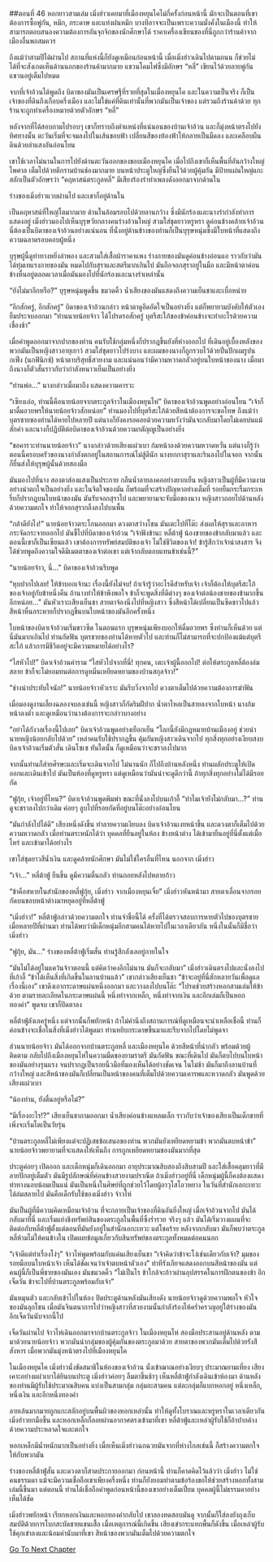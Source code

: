 ##ตอนที่ 46 หอกยาวสามเล่ม
เมิ่งฮ่าวเคยมาที่เมืองหยุนไคไม่กี่ครั้งก่อนหน้านี้ มักจะเป็นตอนที่เขาต้องการซื้อพู่กัน, หมึก, กระดาษ และแท่งฝนหมึก บางทีอาจจะเป็นเพราะความมั่งคั่งในเมืองนี้ ทำให้สามารถตอบสนองความต้องการอันจุกจิกของนักศึกษาได้ ราคาเครื่องเขียนของที่นี่ถูกกว่าร้านค้าจากเมืองอื่นพอสมควร

ถึงแม้ว่าสามปีได้ผ่านไป สถานที่แห่งนี้ก็ยังดูเหมือนก่อนหน้านี้ เมื่อเมิ่งฮ่าวเดินไปตามถนน ก็ช่วยไม่ได้ที่จะสังเกตเห็นด้านนอกของร้านค้ามากมาย แขวนโคมไฟซึ่งมีอักษร “หลี่” เขียนไว้ด้วยลายพู่กันแขวนอยู่เต็มไปหมด

จากที่เจ้าอ้วนได้พูดถึง บิดาของมันเป็นเศรษฐีที่รวยที่สุดในเมื่องหยุนไค และในความเป็นจริง ก็เป็นเจ้าของที่ดินถึงเกือบครึ่งเมือง และไม่ใช่แค่ที่ดินเท่านั้นที่พวกมันเป็นเจ้าของ แต่รวมถึงร้านค้าด้วย ทุกร้านจะถูกทำเครื่องหมายด้วยตัวอักษร “หลี่”

หลังจากที่ได้สอบถามไปรอบๆ เขาก็ทราบถึงตำแหน่งที่แน่นอนของบ้านเจ้าอ้วน และก็มุ่งหน้าตรงไปยังทิศทางนั้น ตะวันเริ่มที่จะจมลงไปในเส้นขอบฟ้า เปลี่ยนสีของท้องฟ้าให้กลายเป็นมืดลง และเคลือบผืนดินด้วยลำแสงอันอ่อนโยน

เขาใช้เวลาไม่นานในการไปยังด้านตะวันออกของขอบเมืองหยุนไค เมื่อไปถึงเขาก็เห็นพื้นที่อันกว้างใหญ่ไพศาล เต็มไปด้วยตึกรามบ้านช่องมากมาย บนหน้าประตูใหญ่ซึ่งยืนไว้ด้วยผู้คุ้มกัน มีป้ายแผ่นใหญ่แกะสลักเป็นตัวอักษรว่า “คฤหาสน์ตระกูลหลี่” มีเสียงร้องรำทำเพลงดังออกมาจากด้านใน

ร่างของเมิ่งฮ่าวแวบผ่านไป และเขาก็อยู่ด้านใน

เป็นคฤหาสน์ที่ใหญ่โตมากมาย ด้านในล้อมรอบไปด้วยลานกว้าง ซี่งมีนักร้องและนางรำกำลังทำการแสดงอยู่ เมิ่งฮ่าวมองไปเห็นบุรุษวัยกลางคนร่างอ้วนใหญ่ สวมใส่ชุดยาวหรูหรา ดูค่อนข้างคล้ายเจ้าอ้วน นี่ต้องเป็นบิดาของเจ้าอ้วนอย่างแน่นอน ที่นั่งอยู่ด้านข้างของท่านก็เป็นบุรุษหนุ่มซึ่งมีใบหน้าที่แสดงถึงความฉลาดรอบคอบผู้หนึ่ง

บุรุษผู้นี้ดูท่าทางหยิ่งลำพอง และสวมใส่เสื้อผ้าราคาแพง ร่างกายของมันดูค่อนข้างอ่อนแอ ราวกับว่ามันได้ทุ่มเทแรงกายของมัน หมดไปกับสุราและสตรีมากเกินไป มันถือจอกสุราอยู่ในมือ และมีหน้าตาค่อนข้างหื่นอยู่ตลอดเวลาเมื่อมันมองไปที่นักร้องและนางรำเหล่านั้น

“ยังไม่มาอีกหรือ?” บุรุษหนุ่มพูดขึ้น ขมวดคิ้ว น้ำเสียงของมันแสดงถึงความเย็นชาและเบื่อหน่าย

“อีกสักครู่, อีกสักครู่” บิดาของเจ้าอ้วนกล่าว หน้าตาดูอึดอัดใจเป็นอย่างยิ่ง แต่ก็พยายามบังคับให้ตัวเองยิ้มประจบออกมา “ท่านนายน้อยจ้าว ได้โปรดรอสักครู่ บุตรีสะใภ้ของข้าค่อนข้างจะทำอะไรด้วยความเชื่องช้า” 

เมื่อคำพูดออกมาจากปากของท่าน คนรับใช้กลุ่มหนึ่งก็ปรากฎขึ้นยังที่ห่างออกไป ที่เดินอยู่เบื้องหลังของพวกมันเป็นหญิงสาวอายุเยาว์ สวมใส่ชุดยาวโปร่งบาง และผมของนางก็ถูกรวบไว้ด้วยปิ่นปักผมรูปนกเฟิ่ง (นกฟินิกซ์) หน้าตาบริสุทธิ์สวยงาม และแน่นอนว่ามีความหวาดกลัวอยู่บนใบหน้าของนาง เมื่อมาถึงนางก็ตัวสั่นราวกับว่ากำลังหนาวเย็นเป็นอย่างยิ่ง

“ท่านพ่อ…” นางกล่าวเมื่อมาถึง แสดงความคารวะ

“เซียงเอ๋อ, ท่านนี้คือนายน้อยจากตระกูลจ้าวในเมืองหยุนไห่” บิดาของเจ้าอ้วนพูดอย่างอ่อนโยน “เจ้าก็มาดื่มอวยพรให้นายน้อยจ้าวสักหน่อย” ท่านมองไปที่บุตรีสะใภ้ด้วยสีหน้าต้องการจะขอโทษ ถึงแม้ว่าบุตรชายของท่านได้หายไปหลายปี แต่นางก็ยังคงรอคอยด้วยความหวังว่ามันจะกลับมาโดยไม่เคยบ่นแม้สักคำ และนางก็ปฏิบัติต่อบิดาของเจ้าอ้วนด้วยความกตัญญูเป็นอย่างยิ่ง

“ขอคารวะท่านนายน้อยจ้าว” นางกล่าวด้วยเสียงแผ่วเบา ก้มหน้าลงด้วยความหวาดหวั่น แต่นางก็รู้ว่าตอนนี้ครอบครัวของนางกำลังตกอยู่ในสถานการณ์ไม่สู้ดีนัก นางยกกาสุราและรินลงไปในจอก จากนั้นก็ยื่นส่งให้บุรุษผู้นั้นด้วยสองมือ

มันมองไปที่นาง สองตาส่องแสงเป็นประกาย กลืนน้ำลายลงคออย่างยากเย็น หญิงสาวเป็นผู้ที่มีความงามอย่างน่าตกใจเป็นอย่างยิ่ง และในจิตใจของมัน ก็พร้อมที่จะสร้างปัญหาอย่างเต็มที่ รอยยิ้มกระริ้มกระเหรี่ยก็ปรากฎบนใบหน้าของมัน มันรับจอกสุราไป และพยายามจะจับมือของนาง หญิงสาวถอยไปด้านหลังด้วยความตกใจ ทำให้จอกสุรากลิ้งลงไปบนพื้น

“กล้าดียังไง!” นายน้อยจ้าวตระโกนออกมา ดวงตาสว่างโชน มันเตะไปที่โต๊ะ ส่งผลให้สุราและอาหารกระจัดกระจายออกไป มันชี้ไปที่บิดาของเจ้าอ้วน “เจ้าฟังข้านะ หลี่ต้าฟู่ น้องชายของข้ากลับมาแล้ว และตอนนี้เขาก็เป็นเซียนแล้ว เขาต้องการทรัพย์สมบัติของเจ้า ไม่ใช่ชีวิตของเจ้า! ข้ารู้สึกว่าเจ้าน่าสงสาร จึงได้ช่วยพูดถึงความใจดีมีเมตตาของเจ้าต่อเขา แต่เจ้ากลับตอบแทนข้าเช่นนี้?”

“นายน้อยจ้าว, นี่…” บิดาของเจ้าอ้วนรีบพูด

“หุบปากไปเลย! ให้ข้าบอกเจ้านะ เรื่องนี้ยังไม่จบ! ถ้าเจ้ารู้ว่าอะไรดีสำหรับเจ้า เจ้าก็ต้องให้บุตรีสะใภ้ของเจ้าอยู่กับข้าหนึ่งคืน ถ้านางทำให้ข้าพึงพอใจ ข้าก็จะพูดสิ่งที่ดีต่างๆ ของเจ้าต่อน้องชายของข้ามากขึ้นอีกหน่อย…” มันหัวเราะเสียงเย็นชา สายตาจ้องนิ่งไปที่หญิงสาว ซี่งสีหน้าได้เปลี่ยนเป็นซีดขาวไปแล้ว สีหน้าหื่นกระหายก็ปรากฎขึ้นบนใบหน้าของมันอีกครั้งหนึ่ง

ใบหน้าของบิดาเจ้าอ้วนเริ่มขาวซีด ในตอนแรก บุรุษหนุ่มเพียงบอกให้ดื่มอวยพร ซึ่งท่านก็เห็นด้วย แต่นี่มันมากเกินไป ท่านกัดฟัน บุตรชายของท่านได้หายตัวไป และท่านก็ไม่สามารถที่จะปกป้องแม้แต่บุตรีสะใภ้ แล้วการมีชีวิตอยู่จะมีความหมายได้อย่างไร?

“ไสหัวไป!” บิดาเจ้าอ้วนคำราม “ไสหัวไปจากที่นี่! ทุกคน, เตะเจ้าผู้นี้ออกไป! ต่อให้ตระกูลหลี่ต้องล่มสลาย ข้าก็จะไม่ยอมทนต่อการดูหมิ่นเหยียดหยามของบ้านสกุลจ้าว!”

“ช่างน่าประทับใจนัก!” นายน้อยจ้าวหัวเราะ มันรีบวิ่งจากไป ดวงตาเต็มไปด้วยความต้องการฆ่าฟัน

เมื่อมองดูงานเลี้ยงฉลองจบลงเช่นนี้ หญิงสาวก็กัดริมฝีปาก น้ำตาไหลเป็นสายลงจากใบหน้า นางก้มหน้าลงต่ำ และดูเหมือนว่านางต้องการจะกล่าวบางอย่าง

“อย่าได้กังวลเรื่องนี้ไปเลย” บิดาเจ้าอ้วนพูดอย่างเยือกเย็น “โลกนี้ยังมีกฎหมายบ้านเมืองอยู่ ช่วยนำนายหญิงน้อยกลับไปด้วย” เหล่าคนรับใช้ปรากฎขึ้น คุ้มกันหญิงสาวเดินจากไป ทุกสิ่งทุกอย่างเงียบสงบ บิดาเจ้าอ้วนเริ่มตัวสั่น เดินโซเซ ทันใดนั้น ก็ดูเหมือนว่าจะชราลงไปมาก

จากนั้นท่านก็ส่ายศีรษะและเริ่มจะเดินจากไป ไม่นานนัก ก็ไปถึงบ้านหลังหนึ่ง ท่านผลักประตูให้เปิดออกและเดินเข้าไป มันเป็นห้องที่ดูหรูหรา แต่ดูเหมือนว่ามันน่าจะดูดีกว่านี้ ถ้าทุกสิ่งทุกอย่างไม่ได้มีรอยกัด

“ฟูกุ้ย, เจ้าอยู่ที่ไหน?” บิดาเจ้าอ้วนพูดพึมพำ ขณะที่นั่งลงไปบนเก้าอี้ “ทำไมเจ้ายังไม่กลับมา…?” ท่านดูจะชราลงไปกว่าเดิม ค่อยๆ ลูบไปที่รอยกัดที่อยู่บนโต๊ะอย่างอ่อนโยน

“มันกำลังไปได้ดี” เสียงหนึ่งดังขึ้น ทำลายความเงียบลง บิดาเจ้าอ้วนเงยหน้าขึ้น และดวงตาก็เต็มไปด้วยความหวาดกลัว เมื่อท่านตระหนักได้ว่า บุคคลที่ยืนอยู่ในห้อง ข้างหน้าต่าง ได้เข้ามายืนอยู่ที่นี่ตั้งแต่เมื่อไหร่ และเข้ามาได้อย่างไร

เขาใส่ชุดยาวสีน้ำเงิน และดูคล้ายนักศึกษา มันไม่ใช่ใครอื่นที่ไหน นอกจาก เมิ่งฮ่าว

“เจ้า…” หลี่ต้าฟู่ ยืนขึ้น ดูมีความตื่นกลัว ท่านถอยหลังไปหลายก้าว

“ข้าคือสหายในสำนักของหลี่ฟูกุ้ย, เมิ่งฮ่าว จากเมืองหยุนเจี๋ย” เมิ่งฮ่าวหันหน้ามา สายตาเลื่อนจากรอยกัดบนขอบหน้าต่างมาหยุดอยู่ที่หลี่ต้าฟู่

“เมิ่งฮ่าว!” หลี่ต้าฟู่กล่าวด้วยความตกใจ ท่านจำชื่อนี้ได้ ครั้งที่ได้ตรวจสอบการหายตัวไปของบุตรชายเมื่อหลายปีที่ผ่านมา ท่านได้พบว่ามีเด็กหนุ่มอีกสามคนได้หายไปในเวลาเดียวกัน หนึ่งในนั้นก็มีชื่อว่า เมิ่งฮ่าว

“ฟูกุ้ย, มัน…” ร่างของหลี่ต้าฟู่เริ่มสั่น ท่านรู้สึกลังเลอยู่ภายในใจ 

“มันไม่ได้อยู่ในแคว้นจ้าวตอนนี้ แต่คิดว่าคงอีกไม่นาน มันก็จะกลับมา” เมิ่งฮ่าวเดินตรงไปและนั่งลงไปที่เก้าอี้ “ข้าได้เห็นสิ่งที่เกิดขึ้นในลานบ้านแล้ว” เขากล่าวเสียงเย็นชา “ข้าจะอยู่ที่นี่สักหลายวันเพื่อดูแลเรื่องนี้เอง” เขาดึงเอากระดาษแผ่นหนึ่งออกมา และวางลงไปบนโต๊ะ “โปรดช่วยสร้างหอกสามเล่มให้ข้าด้วย ตามรายละเอียดในกระดาษแผ่นนี้ หนึ่งทำจากเหล็ก, หนึ่งทำจากเงิน และอีกเล่มก็เป็นหอกทองคำ” พูดจบ เขาก็ปิดตาลง

หลี่ต้าฟู่ลังเลครู่หนึ่ง แต่จากนั้นก็พยักหน้า ถ้าไม่คำนึงถึงสถานการณ์ที่ดูเหมือนจะน่าเหลือเชื่อนี้ ท่านก็ค่อนข้างจะเชื่อในสิ่งที่เมิ่งฮ่าวได้พูดมา ท่านหยิบกระดาษขึ้นมาและรีบจากไปโดยไม่พูดจา

ส่วนนายน้อยจ้าว มันได้ออกจากบ้านตระกูลหลี่ และเมืองหยุนไค ด้วยสีหน้าที่น่ากลัว พร้อมด้วยผู้ติดตาม กลับไปถึงเมืองหยุนไห่ในความมืดของยามราตรี มันกัดฟัน ขณะที่เดินไป มันก็ตบไปบนใบหน้าของมันอย่างรุนแรง จนปรากฎเป็นรอยนิ้วมือที่มองเห็นได้อย่างชัดเจน ในไม่ช้า มันก็มาถึงลานบ้านที่กว้างใหญ่ และสีหน้าของมันก็เปลี่ยนเป็นหน้าของคนที่เต็มไปด้วยความเคารพและหวาดกลัว มันพูดด้วยเสียงแผ่วเบา

“น้องท่าน, ยังตื่นอยู่หรือไม่?”

“มีเรื่องอะไร!?” เสียงเย็นชาถามออกมา น้ำเสียงค่อนข้างแหลมเล็ก ราวกับว่าเจ้าของเสียงเป็นเด็กชายที่เพิ่งจะเริ่มโตเป็นวัยรุ่น

“บ้านตระกูลหลี่ไม่เพียงแต่จะปฏิเสธข้อเสนอของท่าน พวกมันยังเหยียดหยามข้า พวกมันตบหน้าข้า” นายน้อยจ้าวพยายามที่จะแสดงให้เห็นถึง การถูกเหยียดหยามของมันมากที่สุด

ประตูค่อยๆ เปิดออก และเด็กหนุ่มก็เดินออกมา อายุประมาณสิบสองถึงสิบสามปี และใส่เสื้อคลุมยาวที่มีลายปักอยู่เต็มตัว มันมีรูปลักษณ์ที่ค่อนข้างสวยงามปราณีต ถ้าเมิ่งฮ่าวอยู่ที่นี่ เด็กหนุ่มผู้นี้ก็คงต้องแสดงท่าทางนอบน้อมเป็นแน่ มันเป็นหนึ่งในศิษย์ที่ถูกช่วยไว้โดยผู้อาวุโสโอวหยาง ในวันที่สำนักเอกะเทวะได้ล่มสลายไป มันคือเด็กรับใช้ของเมิ่งฮ่าว จ้าวไห่

มันเป็นผู้ที่มีความคิดเหมือนเจ้าอ้วน ที่จะกลายเป็นเจ้าของที่ดินอันยิ่งใหญ่ เมื่อเจ้าอ้วนจากไป มันได้กลับมาที่นี่ และเริ่มแย่งชิงทรัพย์สินของตระกูลในพื้นที่ซึ่งร่ำรวย จริงๆ แล้ว มันได้เริ่มวางแผนที่จะติดต่อกับหลี่ต้าฟู่ตั้งแต่ตอนที่มันยังอยู่ในสำนักเอกะเทวะ แต่โชคร้าย หลังจากกลับมา มันก็พบว่าตระกูลหลี่ห้ามไม่ให้คนข้างใน เปิดเผยข้อมูลเกี่ยวกับสินทรัพย์ของตระกูลทั้งหมดต่อคนนอก

“เจ้าดีแต่ทำเรื่องโง่ๆ” จ้าวไห่พูดพร้อมกับแค่นเสียงเย็นชา “เจ้าคิดว่าข้าจะโง่เช่นเดียวกับเจ้า? มุมของรอยมือบนใบหน้าเจ้า เห็นได้ชัดเจนว่าเจ้าตบหน้าตัวเอง” ท่าทีรังเกียจแสดงออกบนสีหน้าของมัน แต่คนผู้นี้ก็เป็นพี่ชายของมันเอง มันขมวดคิ้ว “ไม่เป็นไร ข้าใกล้จะก้าวผ่านอุปสรรคในการฝึกตนของข้า อีกเจ็ดวัน ข้าจะไปที่บ้านตระกูลพร้อมกับเจ้า” 

มันหมุนตัว และกลับเข้าไปในห้อง ปิดประตูด้านหลังมันเสียงดัง นายน้อยจ้าวดูด้วยความพอใจ หัวใจของมันลุกโชน เมื่อมันจินตนาการไปว่าหญิงสาวที่สวยงามนั้นกำลังร้องไห้คร่ำครวญอยู่ใต้ร่างของมัน อีกเจ็ดวันนับจากนี้ไป

เจ็ดวันผ่านไป จ้าวไห่เดินออกมาจากบ้านตระกูลจ้าว ในเมืองหยุนไห่ สองมือประสานอยู่ด้านหลัง ตามมาด้วยนายน้อยจ้าว พวกมันนำกลุ่มของผู้คุ้มกันของตระกูลมาด้วย สายตาของพวกมันเต็มไปด้วยรังสีสังหาร เมื่อพวกมันมุ่งหน้าตรงไปที่เมืองหยุนไค

ในเมืองหยุนไค เมิ่งฮ่าวนั่งขัดสมาธิในห้องของเจ้าอ้วน นั่งเข้าฌาณอย่างเงียบๆ ประมาณยามเที่ยง เสียงเคาะอย่างแผ่วเบาได้ยินบนประตู เมิ่งฮ่าวค่อยๆ ลืมตาขึ้นช้าๆ เห็นหลี่ต้าฟู่กำลังเดินเข้าห้องมา ด้านหลังของท่านมีผู้รับใช้ประมาณสิบคน แบ่งเป็นสามกลุ่ม กลุ่มละสามคน แต่ละกลุ่มก็แบกหอกอยู่ หนึ่งเหล็ก, หนึ่งเงิน และอีกหนึ่งทองคำ

ลายเล้นมากมายถูกแกะสลักอยู่บนพื้นผิวของหอกเหล่านั้น ทำให้ดูทั้งโบราณและหรูหราในเวลาเดียวกัน เมิ่งฮ่าวยกมือขึ้น และหอกเหล็กก็ลอยผ่านอากาศตรงเข้ามาที่เขา หลี่ต้าฟู่และเหล่าผู้รับใช้ก็อ้าปากค้างด้วยความประหลาดใจและตกใจ

หอกเหล็กมีน้ำหนักมากเป็นอย่างยิ่ง เมื่อเห็นเมิ่งฮ่าวฉกฉวยมันจากที่ห่างไกลเช่นนี้ ก็สร้างความตกใจให้กับพวกมัน

ร่างของหลี่ต้าฟู่สั่น และดวงตาก็สาดประกายออกมา ก่อนหน้านี้ ท่านก็คาดคิดไว้แล้วว่า เมิ่งฮ่าว ไม่ใช่คนธรรมดา แม้จะมีความเชื่อถือเขาเพียงครึ่งหนึ่ง ท่านก็ยังยอมทำตามข้อร้องขอให้ช่วยสร้างหอกทั้งสามเล่มนี้ขึ้นมา แต่ตอนนี้ ท่านได้เชื่อถือคำพูดก่อนหน้านี้ของเขาอย่างเต็มเปี่ยม บุคคลผู้นี้ไม่ธรรมดาอย่างเห็นได้ชัด

เมิ่งฮ่าวพยักหน้า เรียกหอกเงินและหอกทองคำกลับไป เขาลองทดสอบมันดู จากนั้นก็ใส่ลงยังถุงเก็บสมบัติด้วยการโบกสะบัดชายแขนเสื้อ เมื่อเหตุการณ์นี้เกิดขึ้น เสียงเข่ากระแทกพื้นก็ดังขึ้น เมื่อเหล่าผู้รับใช้คุกเข่าลงและน้อมคำนับมาที่เขา สีหน้าของพวกมันเต็มไปด้วยความตกใจ


[Go To Next Chapter]( ./47.md)